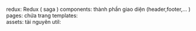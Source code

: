 redux: Redux ( saga )
components: thành phần giao diện (header,footer,... )
pages: chứa trang
templates:  
assets: tài nguyên
util:
